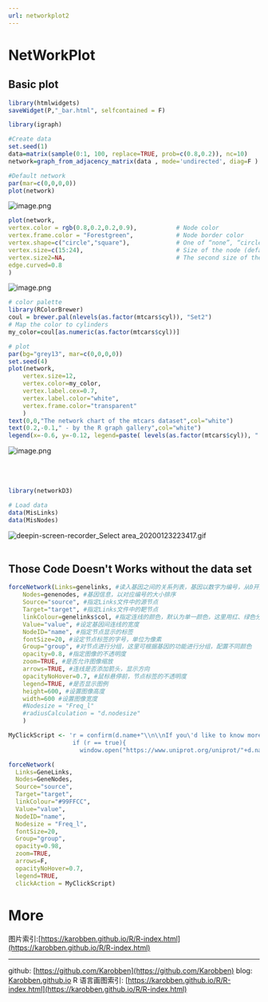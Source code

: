 ```yaml
---
url: networkplot2
---
```


# NetWorkPlot

<a name="oK3oK"></a>
## Basic plot

```r
library(htmlwidgets)
saveWidget(P,"_bar.html", selfcontained = F)

library(igraph)

#Create data
set.seed(1)
data=matrix(sample(0:1, 100, replace=TRUE, prob=c(0.8,0.2)), nc=10)
network=graph_from_adjacency_matrix(data , mode='undirected', diag=F )

#Default network
par(mar=c(0,0,0,0))
plot(network)
```

![image.png](https://cdn.nlark.com/yuque/0/2020/png/691897/1579789472234-8608faf3-1ae8-472f-b4af-e36c24a81535.png#align=left&display=inline&height=357&name=image.png&originHeight=548&originWidth=556&size=33881&status=done&style=none&width=362)<br />

```r
plot(network,
vertex.color = rgb(0.8,0.2,0.2,0.9),           # Node color
vertex.frame.color = "Forestgreen",            # Node border color
vertex.shape=c("circle","square"),             # One of “none”, “circle”, “square”, “csquare”, “rectangle” “crectangle”, “vrectangle”, “pie”, “raster”, or “sphere”
vertex.size=c(15:24),                          # Size of the node (default is 15)
vertex.size2=NA,                               # The second size of the node (e.g. for a rectangle)
edge.curved=0.8
)
```

![image.png](https://cdn.nlark.com/yuque/0/2020/png/691897/1579789556134-ac6758fb-32af-4956-a40f-78862d6ba9c5.png#align=left&display=inline&height=351&name=image.png&originHeight=548&originWidth=545&size=34576&status=done&style=none&width=349)<br />

```r
# color palette
library(RColorBrewer)
coul = brewer.pal(nlevels(as.factor(mtcars$cyl)), "Set2")
# Map the color to cylinders
my_color=coul[as.numeric(as.factor(mtcars$cyl))]

# plot
par(bg="grey13", mar=c(0,0,0,0))
set.seed(4)
plot(network,
    vertex.size=12,
    vertex.color=my_color,
    vertex.label.cex=0.7,
    vertex.label.color="white",
    vertex.frame.color="transparent"
    )
text(0,0,"The network chart of the mtcars dataset",col="white")
text(0.2,-0.1," - by the R graph gallery",col="white")
legend(x=-0.6, y=-0.12, legend=paste( levels(as.factor(mtcars$cyl)), " cylinders", sep=""), col = coul , bty = "n", pch=20 , pt.cex = 2, cex = 1, text.col="white" , horiz = T)


```

![image.png](https://cdn.nlark.com/yuque/0/2020/png/691897/1579789944437-2fc3e37b-ccd1-4c6f-96c9-35bceb526324.png#align=left&display=inline&height=385&name=image.png&originHeight=385&originWidth=465&size=26120&status=done&style=none&width=465)<br />
<br />
<br />
<br />

```r
library(networkD3)

# Load data
data(MisLinks)
data(MisNodes)
```

![deepin-screen-recorder_Select area_20200123223417.gif](https://cdn.nlark.com/yuque/0/2020/gif/691897/1579790116707-76bbd3ea-acd7-416c-827d-b36beb672608.gif#align=left&display=inline&height=505&name=deepin-screen-recorder_Select%20area_20200123223417.gif&originHeight=505&originWidth=715&size=2657318&status=done&style=none&width=715)<br />
<br />

<a name="iGebE"></a>
## Those Code Doesn't Works without the data set
```r
forceNetwork(Links=genelinks, #读入基因之间的关系列表，基因以数字为编号，从0开始；value可用来设置基因间连线的宽度
    Nodes=genenodes, #基因信息，以对应编号的大小排序
    Source="source", #指定Links文件中的源节点
    Target="target", #指定Links文件中的靶节点
    linkColour=genelinks$col, #指定连线的颜色，默认为单一颜色，这里用红、绿色分别表示某一基因对靶基因的正、负调控关系
    Value="value", #设定基因间连线的宽度
    NodeID="name", #指定节点显示的标签
    fontSize=20, #设定节点标签的字号，单位为像素
    Group="group", #对节点进行分组，这里可根据基因的功能进行分组，配置不同颜色
    opacity=0.8, #指定图像的不透明度
    zoom=TRUE, #是否允许图像缩放
    arrows=TRUE, #连线是否添加箭头，显示方向
    opacityNoHover=0.7, #鼠标悬停前，节点标签的不透明度
    legend=TRUE, #是否显示图例
    height=600, #设置图像高度
    width=600 #设置图像宽度
    #Nodesize = "Freq_l"
    #radiusCalculation = "d.nodesize"
    )

MyClickScript <- 'r = confirm(d.name+"\\n\\nIf you\'d like to know more about "+d.name+", Please Click \'OK\'");
                  if (r == true){
                    window.open("https://www.uniprot.org/uniprot/"+d.name+"_HUMAN");};'

forceNetwork(
  Links=GeneLinks,
  Nodes=GeneNodes,
  Source="source",
  Target="target",
  linkColour="#99FFCC",
  Value="value",
  NodeID="name",
  Nodesize = "Freq_l",
  fontSize=20,
  Group="group",
  opacity=0.98,
  zoom=TRUE,
  arrows=F,
  opacityNoHover=0.7,
  legend=TRUE,
  clickAction = MyClickScript)
```


<a name="FG8Ad"></a>
# More
图片索引:[https://karobben.github.io/R/R-index.html](https://karobben.github.io/R/R-index.html)




---
github: [https://github.com/Karobben](https://github.com/Karobben)
blog: [Karobben.github.io](http://Karobben.github.io)
R 语言画图索引: [https://karobben.github.io/R/R-index.html](https://karobben.github.io/R/R-index.html)
